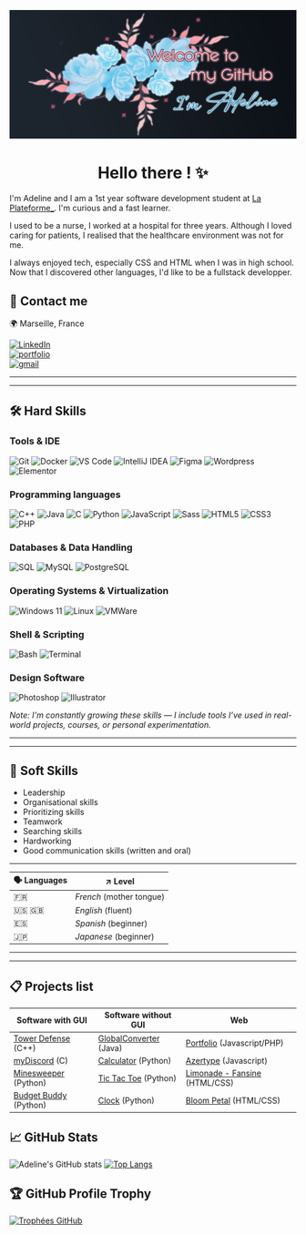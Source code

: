 ![banner](./welcome-banner.jpg)

<h1 align='center'> Hello there ! ✨ </h1>


<!-- ![Figma](https://img.shields.io/badge/NOMDUBADGE-COULEURDEFOND?style=for-the-badge&logo=NOMDUBADGE&logoColor=white) -->


I'm Adeline and I am a 1st year software development student at <a href="https://www.linkedin.com/school/laplateformeio/">La Plateforme_</a>. I'm curious and a fast learner.

I used to be a nurse, I worked at a hospital for three years.
Although I loved caring for patients, I realised that the healthcare environment was not for me. 

I always enjoyed tech, especially CSS and HTML when I was in high school.
Now that I discovered other languages, I'd like to be a fullstack developper.


<!-- ### 🔗 Links -->
## 💬 Contact me
🌍 Marseille, France

[![LinkedIn](https://img.shields.io/badge/LinkedIn-0077B5?style=for-the-badge&logo=linkedin&logoColor=white)](https://www.linkedin.com/in/adeline-patenne/)  
[![portfolio](https://img.shields.io/badge/🌐%20Portfolio-282828?style=for-the-badge&logo=&logoColor=60C6ED)](https://adeline-patenne.students-laplateforme.io/portfolio.php)  
[![gmail](https://img.shields.io/badge/Email-EA4335?style=for-the-badge&logo=gmail&logoColor=white)](mailto:adeline.patenne@laplateforme.io)  
___
___
## 🛠️ Hard Skills
### Tools & IDE
![Git](https://img.shields.io/badge/GIT-E44C30?style=for-the-badge&logo=git&logoColor=white)
![Docker](https://img.shields.io/badge/Docker-2496ED?style=for-the-badge&logo=docker&logoColor=white)
![VS Code](https://img.shields.io/badge/Visual_Studio_Code-0078D4?style=for-the-badge&logo=visual%20studio%20code&logoColor=white)
![IntelliJ IDEA](https://img.shields.io/badge/IntelliJ_IDEA-000000?style=for-the-badge&logo=intellij-idea&logoColor=white)
![Figma](https://img.shields.io/badge/figma-F24E1E?style=for-the-badge&logo=figma&logoColor=white)
![Wordpress](https://img.shields.io/badge/wordpress-21759B?style=for-the-badge&logo=wordpress&logoColor=white)
![Elementor](https://img.shields.io/badge/elementor-92003B?style=for-the-badge&logo=elementor&logoColor=white)

### Programming languages
![C++](https://img.shields.io/badge/C++-00599C?style=for-the-badge&logo=c%2B%2B&logoColor=white)
![Java](https://img.shields.io/badge/Java-007396?style=for-the-badge&logo=java&logoColor=white)
![C](https://img.shields.io/badge/C-00599C?style=for-the-badge&logo=c&logoColor=white)
![Python](https://img.shields.io/badge/Python-FFD43B?style=for-the-badge&logo=python&logoColor=blue)
![JavaScript](https://img.shields.io/badge/JavaScript-323330?style=for-the-badge&logo=javascript&logoColor=F7DF1E)
![Sass](https://img.shields.io/badge/Sass-CC6699?style=for-the-badge&logo=Sass&logoColor=white)
![HTML5](https://img.shields.io/badge/HTML5-E34F26?style=for-the-badge&logo=html5&logoColor=white)
![CSS3](https://img.shields.io/badge/CSS3-1572B6?style=for-the-badge&logo=css3&logoColor=white)
![PHP](https://img.shields.io/badge/PHP-777BB4?style=for-the-badge&logo=php&logoColor=white)

### Databases & Data Handling
![SQL](https://img.shields.io/badge/SQL-003B57?style=for-the-badge&logo=database&logoColor=white)
![MySQL](https://img.shields.io/badge/MySQL-4479A1?style=for-the-badge&logo=mysql&logoColor=white)
![PostgreSQL](https://img.shields.io/badge/PostgreSQL-4169E1?style=for-the-badge&logo=postgresql&logoColor=white)

### Operating Systems & Virtualization
![Windows 11](https://img.shields.io/badge/Windows_11-0078d4?style=for-the-badge&logo=windows-11&logoColor=white)
![Linux](https://img.shields.io/badge/linux-FCC624?style=for-the-badge&logo=linux&logoColor=black)
![VMWare](https://img.shields.io/badge/VMware-231f20?style=for-the-badge&logo=VMware&logoColor=white)

### Shell & Scripting
![Bash](https://img.shields.io/badge/Bash_Scripting-4EAA25?style=for-the-badge&logo=gnubash&logoColor=white)
![Terminal](https://img.shields.io/badge/Linux_CLI-000000?style=for-the-badge&logo=windows%20terminal&logoColor=white)

### Design Software
![Photoshop](https://img.shields.io/badge/Photoshop-31A8FF?style=for-the-badge&logo=Adobe%20Photoshop&logoColor=black)
![Illustrator](https://img.shields.io/badge/Illustrator-FF9A00?style=for-the-badge&logo=adobe%20illustrator&logoColor=white)

*Note: I'm constantly growing these skills — I include tools I’ve used in real-world projects, courses, or personal experimentation.*
___
___
## 🤝 Soft Skills

- Leadership
- Organisational skills
- Prioritizing skills
- Teamwork
- Searching skills
- Hardworking
- Good communication skills (written and oral)

___

| 🗣️ Languages | ↗️ Level |
| ------------- | ----- |
| 🇫🇷 | *French* (mother tongue) |
| 🇺🇸 🇬🇧 | *English* (fluent) |
| 🇪🇸 | *Spanish* (beginner) |
| 🇯🇵 | *Japanese* (beginner) |

___
___
## 📋 Projects list

 | Software with GUI | Software without GUI | Web |
 | -------- | -------------------- | --- |
| [Tower Defense](https://github.com/AdelinePat/tower-defense) (C++) | [GlobalConverter](https://github.com/AdelinePat/globalConverter) (Java) | [Portfolio](https://github.com/AdelinePat/portfolio) (Javascript/PHP) |
| [myDiscord](https://github.com/AdelinePat/myDiscord) (C) | [Calculator](https://github.com/AdelinePat/my_calculator) (Python)| [Azertype](https://github.com/AdelinePat/AzerType) (Javascript) |
| [Minesweeper](https://github.com/AdelinePat/minesweeper) (Python) |  [Tic Tac Toe](https://github.com/AdelinePat/tictactoe) (Python) | [Limonade - Fansine](https://github.com/AdelinePat/fansite) (HTML/CSS)|
| [Budget Buddy](https://github.com/AdelinePat/budget_buddy) (Python)| [Clock](https://github.com/AdelinePat/clock) (Python)| [Bloom Petal](https://github.com/AdelinePat/webdesign-fleuriste) (HTML/CSS)|

## 📈 GitHub Stats

![Adeline's GitHub stats](https://github-readme-stats.vercel.app/api?username=AdelinePat&show_icons=true&theme=radical) 
[![Top Langs](https://github-readme-stats.vercel.app/api/top-langs/?username=AdelinePat&layout=donut&theme=radical)](https://github.com/AdelinePat/github-readme-stats)

## 🏆 GitHub Profile Trophy

[![Trophées GitHub](https://github-profile-trophy.vercel.app/?username=AdelinePat&theme=radical&margin-w=15&margin-h=15)](https://github.com/ryo-ma/github-profile-trophy)

